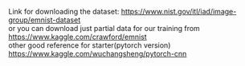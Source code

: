 Link for downloading the dataset:
https://www.nist.gov/itl/iad/image-group/emnist-dataset  
or you can download just partial data for our training from  
https://www.kaggle.com/crawford/emnist  
other good reference for starter(pytorch version)  
https://www.kaggle.com/wuchangsheng/pytorch-cnn  